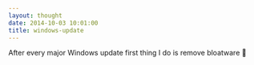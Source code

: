```yaml
---
layout: thought
date: 2014-10-03 10:01:00
title: windows-update
---
```


After every major Windows update first thing I do is remove bloatware 🤷
